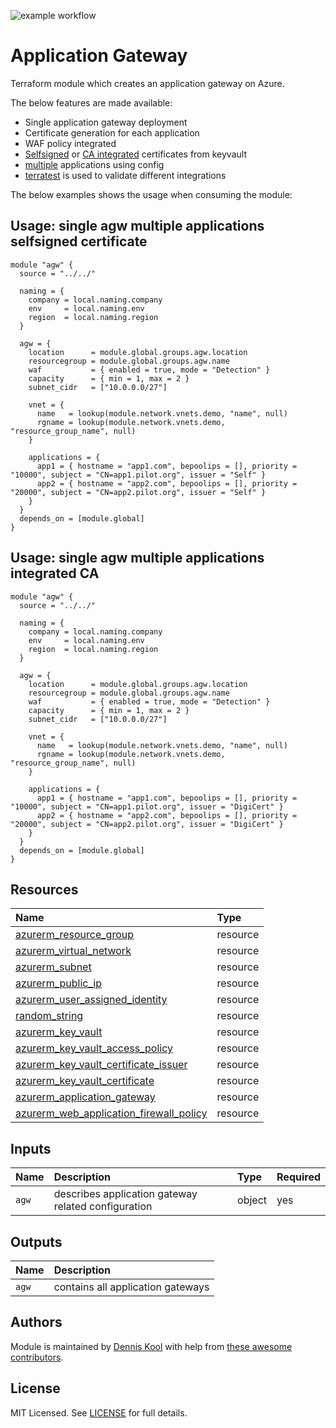 ![example workflow](https://github.com/aztfmods/module-azurerm-agw/actions/workflows/validate.yml/badge.svg)

# Application Gateway

Terraform module which creates an application gateway on Azure.

The below features are made available:

- Single application gateway deployment
- Certificate generation for each application
- WAF policy integrated
- [Selfsigned](#usage-single-agw-multiple-applications-selfsigned-certificate) or [CA integrated](#usage-single-agw-multiple-applications-integrated-ca) certificates from keyvault
- [multiple](#usage-single-agw-multiple-applications-integrated-ca) applications using config
- [terratest](https://terratest.gruntwork.io) is used to validate different integrations

The below examples shows the usage when consuming the module:

## Usage: single agw multiple applications selfsigned certificate

```hcl
module "agw" {
  source = "../../"

  naming = {
    company = local.naming.company
    env     = local.naming.env
    region  = local.naming.region
  }

  agw = {
    location      = module.global.groups.agw.location
    resourcegroup = module.global.groups.agw.name
    waf           = { enabled = true, mode = "Detection" }
    capacity      = { min = 1, max = 2 }
    subnet_cidr   = ["10.0.0.0/27"]

    vnet = {
      name   = lookup(module.network.vnets.demo, "name", null)
      rgname = lookup(module.network.vnets.demo, "resource_group_name", null)
    }

    applications = {
      app1 = { hostname = "app1.com", bepoolips = [], priority = "10000", subject = "CN=app1.pilot.org", issuer = "Self" }
      app2 = { hostname = "app2.com", bepoolips = [], priority = "20000", subject = "CN=app2.pilot.org", issuer = "Self" }
    }
  }
  depends_on = [module.global]
}
```

## Usage: single agw multiple applications integrated CA

```hcl
module "agw" {
  source = "../../"

  naming = {
    company = local.naming.company
    env     = local.naming.env
    region  = local.naming.region
  }

  agw = {
    location      = module.global.groups.agw.location
    resourcegroup = module.global.groups.agw.name
    waf           = { enabled = true, mode = "Detection" }
    capacity      = { min = 1, max = 2 }
    subnet_cidr   = ["10.0.0.0/27"]

    vnet = {
      name   = lookup(module.network.vnets.demo, "name", null)
      rgname = lookup(module.network.vnets.demo, "resource_group_name", null)
    }

    applications = {
      app1 = { hostname = "app1.com", bepoolips = [], priority = "10000", subject = "CN=app1.pilot.org", issuer = "DigiCert" }
      app2 = { hostname = "app2.com", bepoolips = [], priority = "20000", subject = "CN=app2.pilot.org", issuer = "DigiCert" }
    }
  }
  depends_on = [module.global]
}
```

## Resources

| Name | Type |
| :-- | :-- |
| [azurerm_resource_group](https://registry.terraform.io/providers/hashicorp/azurerm/latest/docs/resources/resource_group) | resource |
| [azurerm_virtual_network](https://registry.terraform.io/providers/hashicorp/azurerm/latest/docs/resources/virtual_network) | resource |
| [azurerm_subnet](https://registry.terraform.io/providers/hashicorp/azurerm/latest/docs/resources/subnet) | resource |
| [azurerm_public_ip](https://registry.terraform.io/providers/hashicorp/azurerm/latest/docs/resources/public_ip) | resource |
| [azurerm_user_assigned_identity](https://registry.terraform.io/providers/hashicorp/azurerm/latest/docs/resources/user_assigned_identity) | resource |
| [random_string](https://registry.terraform.io/providers/hashicorp/random/latest/docs/resources/string) | resource |
| [azurerm_key_vault](https://registry.terraform.io/providers/hashicorp/azurerm/latest/docs/resources/key_vault) | resource |
| [azurerm_key_vault_access_policy](https://registry.terraform.io/providers/hashicorp/azurerm/latest/docs/resources/key_vault_access_policy) | resource |
| [azurerm_key_vault_certificate_issuer](https://registry.terraform.io/providers/hashicorp/azurerm/latest/docs/resources/key_vault_certificate_issuer) | resource |
| [azurerm_key_vault_certificate](https://registry.terraform.io/providers/hashicorp/azurerm/latest/docs/resources/key_vault_certificate) | resource |
| [azurerm_application_gateway](https://registry.terraform.io/providers/hashicorp/azurerm/latest/docs/resources/application_gateway) | resource |
| [azurerm_web_application_firewall_policy](https://registry.terraform.io/providers/hashicorp/azurerm/latest/docs/resources/web_application_firewall_policy) | resource |

## Inputs

| Name | Description | Type | Required |
| :-- | :-- | :-- | :-- |
| `agw` | describes application gateway related configuration | object | yes |

## Outputs

| Name | Description |
| :-- | :-- |
| `agw` | contains all application gateways |

## Authors

Module is maintained by [Dennis Kool](https://github.com/dkooll) with help from [these awesome contributors](https://github.com/aztfmods/module-azurerm-agw/graphs/contributors).

## License

MIT Licensed. See [LICENSE](https://github.com/aztfmods/module-azurerm-agw/blob/main/LICENSE) for full details.
